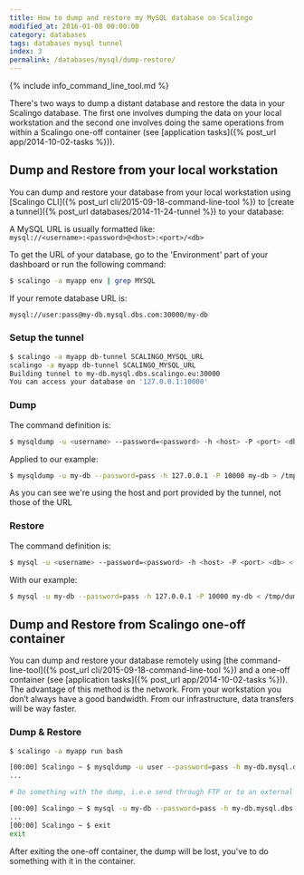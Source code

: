 ```yaml
---
title: How to dump and restore my MySQL database on Scalingo
modified_at: 2016-01-08 00:00:00
category: databases
tags: databases mysql tunnel
index: 3
permalink: /databases/mysql/dump-restore/
---
```


{% include info_command_line_tool.md %}

There's two ways to dump a distant database and restore the data in your Scalingo database. The first one involves dumping the data on your local workstation and the second one involves doing the same operations from within a Scalingo one-off container (see [application tasks]({% post_url app/2014-10-02-tasks %})).

## Dump and Restore from your local workstation

You can dump and restore your database from your local workstation using [Scalingo CLI]({% post_url cli/2015-09-18-command-line-tool %}) to [create a tunnel]({% post_url databases/2014-11-24-tunnel %}) to your database:

A MySQL URL is usually formatted like: <br>
`mysql://<username>:<password>@<host>:<port>/<db>`

To get the URL of your database, go to the 'Environment' part of your dashboard or
run the following command:

```bash
$ scalingo -a myapp env | grep MYSQL
```

If your remote database URL is:

```bash
mysql://user:pass@my-db.mysql.dbs.com:30000/my-db
```

### Setup the tunnel

```bash
$ scalingo -a myapp db-tunnel SCALINGO_MYSQL_URL
scalingo -a myapp db-tunnel SCALINGO_MYSQL_URL
Building tunnel to my-db.mysql.dbs.scalingo.eu:30000
You can access your database on '127.0.0.1:10000'
```

### Dump

The command definition is:
```bash
$ mysqldump -u <username> --password=<password> -h <host> -P <port> <db> > dump.sql
```

Applied to our example:

```bash
$ mysqldump -u my-db --password=pass -h 127.0.0.1 -P 10000 my-db > /tmp/dumped_db.sql
```

As you can see we're using the host and port provided by the tunnel, not those of the URL

### Restore

The command definition is:
```bash
$ mysql -u <username> --password=<password> -h <host> -P <port> <db> < dump.sql
```

With our example:
```bash
$ mysql -u my-db --password=pass -h 127.0.0.1 -P 10000 my-db < /tmp/dumped_db.sql
```

## Dump and Restore from Scalingo one-off container

You can dump and restore your database remotely using
[the command-line-tool]({% post_url cli/2015-09-18-command-line-tool %})
and a one-off container (see [application tasks]({% post_url app/2014-10-02-tasks %})).
The advantage of this method is the network.
From your workstation you don’t always have a good bandwidth. From our infrastructure,
data transfers will be way faster.

### Dump & Restore

```bash
$ scalingo -a myapp run bash

[00:00] Scalingo ~ $ mysqldump -u user --password=pass -h my-db.mysql.dbs.scalingo.com -P 30000 my-db > /tmp/dumped_db.sql
...

# Do something with the dump, i.e.e send through FTP or to an external server

[00:00] Scalingo ~ $ mysql -u my-db --password=pass -h my-db.mysql.dbs.scalingo.com -P 30000 my-db < /tmp/dumped_db.sql
...
[00:00] Scalingo ~ $ exit
exit
```

After exiting the one-off container, the dump will be lost, you've to do something with it in the container.
